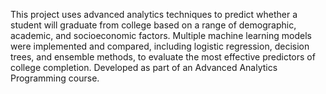 This project uses advanced analytics techniques to predict whether a student will graduate from college based on a range of demographic, academic, and socioeconomic factors. Multiple machine learning models were implemented and compared, including logistic regression, decision trees, and ensemble methods, to evaluate the most effective predictors of college completion. Developed as part of an Advanced Analytics Programming course.

